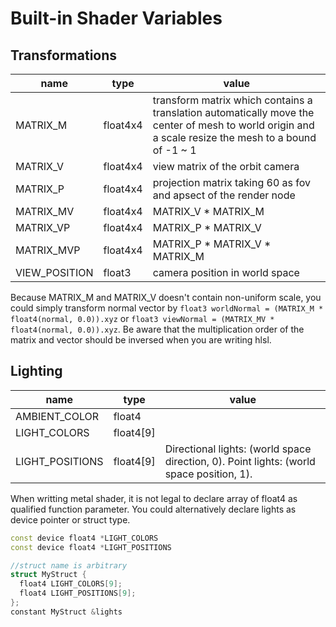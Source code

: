 # Built-in Shader Variables

## Transformations
|  name | type  | value
|  ----  | ----  | ---- |
| MATRIX_M | float4x4 | transform matrix which contains a translation automatically move the center of mesh to world origin and a scale resize the mesh to a bound of -1 ~ 1
| MATRIX_V | float4x4 | view matrix of the orbit camera
| MATRIX_P | float4x4 | projection matrix taking 60 as fov and apsect of the render node
| MATRIX_MV | float4x4 | MATRIX_V * MATRIX_M
| MATRIX_VP | float4x4 | MATRIX_P * MATRIX_V
| MATRIX_MVP | float4x4 | MATRIX_P * MATRIX_V * MATRIX_M
| VIEW_POSITION | float3 | camera position in world space

Because MATRIX_M and MATRIX_V doesn't contain non-uniform scale, you could simply transform normal vector by `float3 worldNormal = (MATRIX_M * float4(normal, 0.0)).xyz` or `float3 viewNormal = (MATRIX_MV * float4(normal, 0.0)).xyz`. Be aware that the multiplication order of the matrix and vector should be inversed when you are writing hlsl.

## Lighting
| name | type | value
| ---- | ---- | ---- |
| AMBIENT_COLOR | float4 | 
| LIGHT_COLORS | float4[9] | 
| LIGHT_POSITIONS | float4[9] | Directional lights: (world space direction, 0). Point lights: (world space position, 1).

When writting metal shader, it is not legal to declare array of float4 as qualified function parameter. You could alternatively declare lights as device pointer or struct type.

```cpp
const device float4 *LIGHT_COLORS
const device float4 *LIGHT_POSITIONS
```

```cpp
//struct name is arbitrary
struct MyStruct {
  float4 LIGHT_COLORS[9];
  float4 LIGHT_POSITIONS[9];
};
constant MyStruct &lights
```